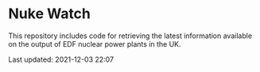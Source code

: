 # Nuke Watch

This repository includes code for retrieving the latest information available on the output of EDF nuclear power plants in the UK.

Last updated: 2021-12-03 22:07